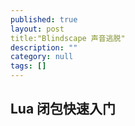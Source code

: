```yaml
---
published: true
layout: post
title:"Blindscape 声音逃脱"
description: ""
category: null
tags: []
---
```


## Lua 闭包快速入门

<script src="https://gist.github.com/834610.js?file=Jekyll nd Octopress Liquid tag for MathJax.rb"></script>
